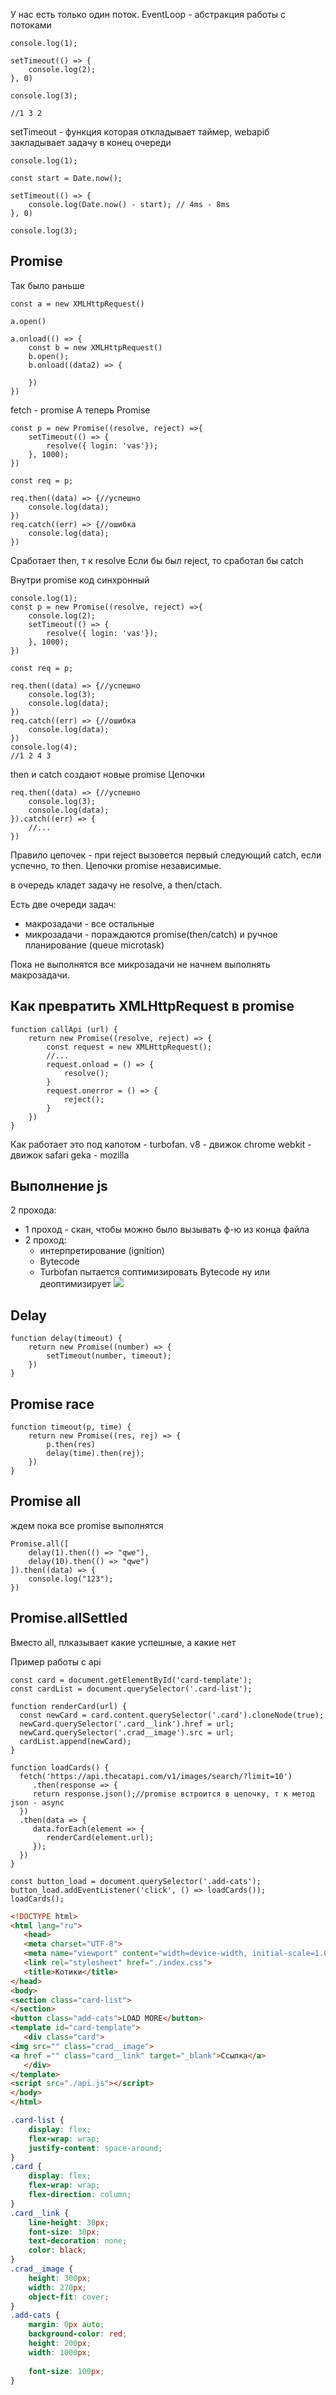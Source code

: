 У нас есть только один поток.
EventLoop - абстракция работы с потоками

```JS
console.log(1);

setTimeout(() => {
	console.log(2);
}, 0)

console.log(3);

//1 3 2
```
setTimeout - функция которая откладывает таймер, webapiб закладывает задачу в конец очереди

```JS
console.log(1);

const start = Date.now();

setTimeout(() => {
	console.log(Date.now() - start); // 4ms - 8ms
}, 0)

console.log(3);
```

## Promise
Так было раньше
```JS
const a = new XMLHttpRequest()

a.open()

a.onload(() => {
	const b = new XMLHttpRequest()
	b.open();
	b.onload((data2) => {
	
	})
})
```
fetch - promise
А теперь Promise
```JS
const p = new Promise((resolve, reject) =>{
	setTimeout(() => {
		resolve({ login: 'vas'});
	}, 1000);
})

const req = p;

req.then((data) => {//успешно
	console.log(data);
})
req.catch((err) => {//ошибка
	console.log(data);
})
```
Сработает then, т к resolve
Если бы был reject, то сработал бы catch

Внутри promise код синхронный
```JS
console.log(1);
const p = new Promise((resolve, reject) =>{
    console.log(2);
	setTimeout(() => {
		resolve({ login: 'vas'});
	}, 1000);
})

const req = p;

req.then((data) => {//успешно
	console.log(3);
	console.log(data);
})
req.catch((err) => {//ошибка
	console.log(data);
})
console.log(4);
//1 2 4 3
```

then и catch создают новые promise
Цепочки
```JS
req.then((data) => {//успешно
	console.log(3);
	console.log(data);
}).catch((err) => {
	//...
})
```
Правило цепочек - при reject вызовется первый следующий catch, если успечно, то then.
Цепочки promise независимые.

в очередь кладет задачу не resolve, а then/ctach.

Есть две очереди задач:
* макрозадачи - все остальные
* микрозадачи - пораждаются promise(then/catch) и ручное планирование (queue microtask)

Пока не выполнятся все микрозадачи не начнем выполнять макрозадачи.

## Как превратить XMLHttpRequest в promise
```JS
function callApi (url) {
	return new Promise((resolve, reject) => {
		const request = new XMLHttpRequest();
		//...
		request.onload = () => {
			resolve();
		}
		request.onerror = () => {
			reject();
		}
	})
}
```

Как работает это под капотом - turbofan.
v8 - движок chrome
webkit - движок safari
geka - mozilla

## Выполнение js
2 прохода:
* 1 проход - скан, чтобы можно было вызывать ф-ю из конца файла
* 2 проход:
	* интерпретирование (ignition)
	* Bytecode
	* Turbofan пытается соптимизировать Bytecode ну или деоптимизирует
![](https://i.imgur.com/ITuBlKy.png)


## Delay
```JS
function delay(timeout) {
	return new Promise((number) => {
		setTimeout(number, timeout);
	})
}
```

## Promise race
```JS
function timeout(p, time) {
	return new Promise((res, rej) => {
		p.then(res)
		delay(time).then(rej);
	})
}
```

## Promise all
ждем пока все promise выполнятся
```JS
Promise.all([
	delay(1).then(() => "qwe"),
	delay(10).then(() => "qwe")
]).then((data) => {
	console.log("123");
})
```

## Promise.allSettled
Вместо all, плказывает какие успешные, а какие нет

Пример работы с api
```JS
const card = document.getElementById('card-template');  
const cardList = document.querySelector('.card-list');  
  
function renderCard(url) {  
  const newCard = card.content.querySelector('.card').cloneNode(true);  
  newCard.querySelector('.card__link').href = url;  
  newCard.querySelector('.crad__image').src = url;  
  cardList.append(newCard);  
}  
  
function loadCards() {  
  fetch('https://api.thecatapi.com/v1/images/search/?limit=10')  
     .then(response => {  
     return response.json();//promise встроится в цепочку, т к метод json - async  
  })  
  .then(data => {  
     data.forEach(element => {  
        renderCard(element.url);  
     });  
  })  
}  
  
const button_load = document.querySelector('.add-cats');  
button_load.addEventListener('click', () => loadCards());  
loadCards();
```

```HTML
<!DOCTYPE html>  
<html lang="ru">  
   <head>  
   <meta charset="UTF-8">  
   <meta name="viewport" content="width=device-width, initial-scale=1.0">  
   <link rel="stylesheet" href="./index.css">  
   <title>Котики</title>  
</head>  
<body>  
<section class="card-list">  
</section>  
<button class="add-cats">LOAD MORE</button>  
<template id="card-template">  
   <div class="card">  
<img src="" class="crad__image">  
<a href ="" class="card__link" target="_blank">Cсылка</a>  
   </div>  
</template>  
<script src="./api.js"></script>  
</body>  
</html>
```

```CSS
.card-list {
    display: flex;
    flex-wrap: wrap;
    justify-content: space-around;
}
.card {
    display: flex;
    flex-wrap: wrap;
    flex-direction: column;
}
.card__link {
    line-height: 30px;
    font-size: 30px;
    text-decoration: none;
    color: black;
}
.crad__image {
    height: 300px;
    width: 270px;
    object-fit: cover;
}
.add-cats {
    margin: 0px auto;
    background-color: red;
    height: 200px;
    width: 1000px;
    
    font-size: 100px;
}
```